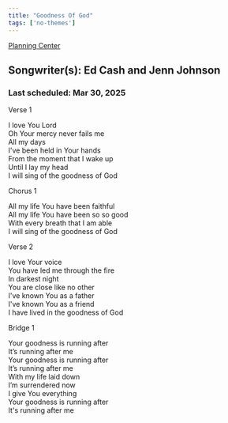 ```yaml
---
title: "Goodness Of God"
tags: ['no-themes']
---
```


[Planning Center](https://services.planningcenteronline.com/songs/27946025)

## Songwriter(s): Ed Cash and Jenn Johnson
### Last scheduled: Mar 30, 2025          

Verse 1  
  
I love You Lord  
Oh Your mercy never fails me  
All my days  
I've been held in Your hands  
From the moment that I wake up  
Until I lay my head  
I will sing of the goodness of God  
  
Chorus 1  
  
All my life You have been faithful  
All my life You have been so so good  
With every breath that I am able  
I will sing of the goodness of God  
  
Verse 2  
  
I love Your voice  
You have led me through the fire  
In darkest night  
You are close like no other  
I've known You as a father  
I've known You as a friend  
I have lived in the goodness of God  
  
Bridge 1  
  
Your goodness is running after  
It’s running after me  
Your goodness is running after  
It’s running after me  
With my life laid down  
I’m surrendered now  
I give You everything  
Your goodness is running after  
It's running after me
